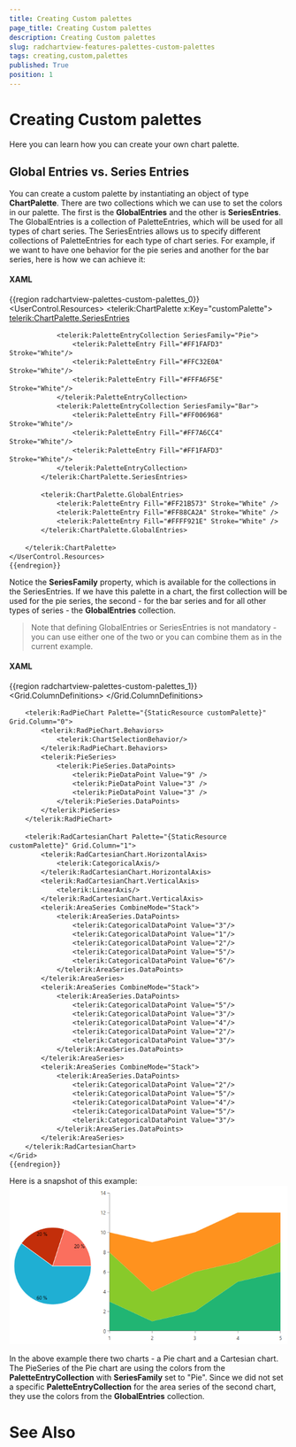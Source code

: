 ```yaml
---
title: Creating Custom palettes
page_title: Creating Custom palettes
description: Creating Custom palettes
slug: radchartview-features-palettes-custom-palettes
tags: creating,custom,palettes
published: True
position: 1
---
```


# Creating Custom palettes



Here you can learn how you can create your own chart palette.
      

## Global Entries vs. Series Entries

You can create a custom palette by instantiating an object of type __ChartPalette__.
          There are two collections which we can use to set the colors in our palette. The first is the
          __GlobalEntries__ and the other is __SeriesEntries__.
          The GlobalEntries is a collection of PaletteEntries, which will be used for all types of chart
          series. The SeriesEntries allows us to specify different collections of PaletteEntries for
          each type of chart series. For example, if we want to have one behavior for the pie
          series and another for the bar series, here is how we can achieve it:
        

#### __XAML__

{{region radchartview-palettes-custom-palettes_0}}
	<UserControl.Resources>
	    <telerik:ChartPalette x:Key="customPalette">
	        <telerik:ChartPalette.SeriesEntries>
	                
	            <telerik:PaletteEntryCollection SeriesFamily="Pie">
	                <telerik:PaletteEntry Fill="#FF1FAFD3" Stroke="White"/>
	                <telerik:PaletteEntry Fill="#FFC32E0A" Stroke="White"/>
	                <telerik:PaletteEntry Fill="#FFFA6F5E" Stroke="White"/>
	            </telerik:PaletteEntryCollection>
	            <telerik:PaletteEntryCollection SeriesFamily="Bar">
	                <telerik:PaletteEntry Fill="#FF006968" Stroke="White"/>
	                <telerik:PaletteEntry Fill="#FF7A6CC4" Stroke="White"/>
	                <telerik:PaletteEntry Fill="#FF1FAFD3" Stroke="White"/>
	            </telerik:PaletteEntryCollection>
	        </telerik:ChartPalette.SeriesEntries>
	
	        <telerik:ChartPalette.GlobalEntries>
	            <telerik:PaletteEntry Fill="#FF21B573" Stroke="White" />
	            <telerik:PaletteEntry Fill="#FF88CA2A" Stroke="White" />
	            <telerik:PaletteEntry Fill="#FFFF921E" Stroke="White" />
	        </telerik:ChartPalette.GlobalEntries>
	            
	    </telerik:ChartPalette>
	</UserControl.Resources>
	{{endregion}}



Notice the __SeriesFamily__ property, which is available for the collections in the SeriesEntries.
          If we have this palette in a chart, the first collection will be used for the pie series, the second - for the bar
          series and for all other types of series - the __GlobalEntries__ collection.
        

>Note that defining GlobalEntries or SeriesEntries is not mandatory - you can use either one of the two
            or you can combine them as in the current example.
          

#### __XAML__

{{region radchartview-palettes-custom-palettes_1}}
	<Grid>
	    <Grid.ColumnDefinitions>
	        <ColumnDefinition Width="1*"/>
	        <ColumnDefinition Width="2*"/>
	    </Grid.ColumnDefinitions>
	
	    <telerik:RadPieChart Palette="{StaticResource customPalette}" Grid.Column="0">
	        <telerik:RadPieChart.Behaviors>
	            <telerik:ChartSelectionBehavior/>
	        </telerik:RadPieChart.Behaviors>
	        <telerik:PieSeries>
	            <telerik:PieSeries.DataPoints>
	                <telerik:PieDataPoint Value="9" />
	                <telerik:PieDataPoint Value="3" />
	                <telerik:PieDataPoint Value="3" />
	            </telerik:PieSeries.DataPoints>
	        </telerik:PieSeries>
	    </telerik:RadPieChart>
	
	    <telerik:RadCartesianChart Palette="{StaticResource customPalette}" Grid.Column="1">
	        <telerik:RadCartesianChart.HorizontalAxis>
	            <telerik:CategoricalAxis/>
	        </telerik:RadCartesianChart.HorizontalAxis>
	        <telerik:RadCartesianChart.VerticalAxis>
	            <telerik:LinearAxis/>
	        </telerik:RadCartesianChart.VerticalAxis>
	        <telerik:AreaSeries CombineMode="Stack">
	            <telerik:AreaSeries.DataPoints>
	                <telerik:CategoricalDataPoint Value="3"/>
	                <telerik:CategoricalDataPoint Value="1"/>
	                <telerik:CategoricalDataPoint Value="2"/>
	                <telerik:CategoricalDataPoint Value="5"/>
	                <telerik:CategoricalDataPoint Value="6"/>
	            </telerik:AreaSeries.DataPoints>
	        </telerik:AreaSeries>
	        <telerik:AreaSeries CombineMode="Stack">
	            <telerik:AreaSeries.DataPoints>
	                <telerik:CategoricalDataPoint Value="5"/>
	                <telerik:CategoricalDataPoint Value="3"/>
	                <telerik:CategoricalDataPoint Value="4"/>
	                <telerik:CategoricalDataPoint Value="2"/>
	                <telerik:CategoricalDataPoint Value="3"/>
	            </telerik:AreaSeries.DataPoints>
	        </telerik:AreaSeries>
	        <telerik:AreaSeries CombineMode="Stack">
	            <telerik:AreaSeries.DataPoints>
	                <telerik:CategoricalDataPoint Value="2"/>
	                <telerik:CategoricalDataPoint Value="5"/>
	                <telerik:CategoricalDataPoint Value="4"/>
	                <telerik:CategoricalDataPoint Value="5"/>
	                <telerik:CategoricalDataPoint Value="3"/>
	            </telerik:AreaSeries.DataPoints>
	        </telerik:AreaSeries>
	    </telerik:RadCartesianChart>
	</Grid>
	{{endregion}}



Here is a snapshot of this example:
        ![Rad Chart View-palettes-custom-palettes-0](images/RadChartView-palettes-custom-palettes-0.png)

In the above example there two charts - a Pie chart and a Cartesian chart. The PieSeries of the
          Pie chart are using the colors from the __PaletteEntryCollection__  with
          __SeriesFamily__ set to "Pie". Since we did not set a specific
          __PaletteEntryCollection__ for the area series of the second chart, 
          they use the colors from the __GlobalEntries__ collection.
        

# See Also
